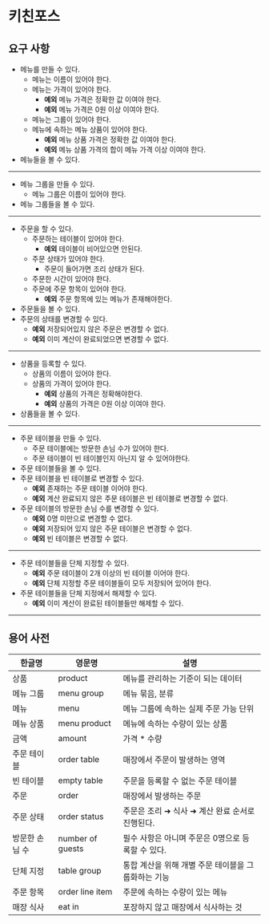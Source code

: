 # 키친포스

## 요구 사항

- 메뉴를 만들 수 있다.
    - 메뉴는 이름이 있어야 한다.
    - 메뉴는 가격이 있어야 한다.
        - **예외** 메뉴 가격은 정확한 값 이여야 한다.
        - **예외** 메뉴 가격은 0원 이상 이여야 한다.
    - 메뉴는 그룹이 있어야 한다.
    - 메뉴에 속하는 메뉴 상품이 있어야 한다.
        - **예외** 메뉴 상품 가격은 정확한 값 이여야 한다.
        - **예외** 메뉴 상품 가격의 합이 메뉴 가격 이상 이여야 한다.
- 메뉴들을 볼 수 있다.

--- 

- 메뉴 그룹을 만들 수 있다.
    - 메뉴 그룹은 이름이 있어야 한다.
- 메뉴 그룹들을 볼 수 있다.

---

- 주문을 할 수 있다.
    - 주문하는 테이블이 있어야 한다.
        - **예외** 테이블이 비어있으면 안된다.
    - 주문 상태가 있어야 한다.
        - 주문이 들어가면 조리 상태가 된다.
    - 주문한 시간이 있어야 한다.
    - 주문에 주문 항목이 있어야 한다.
        - **예외** 주문 항목에 있는 메뉴가 존재해야한다.
- 주문들을 볼 수 있다.
- 주문의 상태를 변경할 수 있다.
    - **예외** 저장되어있지 않은 주문은 변경할 수 없다.
    - **예외** 이미 계산이 완료되었으면 변경할 수 없다.

---

- 상품을 등록할 수 있다.
    - 상품의 이름이 있어야 한다.
    - 상품의 가격이 있어야 한다.
        - **예외** 상품의 가격은 정확해야한다.
        - **예외** 상품의 가격은 0원 이상 이여야 한다.
- 상품들을 볼 수 있다.

---

- 주문 테이블을 만들 수 있다.
    - 주문 테이블에는 방문한 손님 수가 있어야 한다.
    - 주문 테이블이 빈 테이블인지 아닌지 알 수 있어야한다.
- 주문 테이블들을 볼 수 있다.
- 주문 테이블을 빈 테이블로 변경할 수 있다.
    - **예외** 존재하는 주문 테이블 이어야 한다.
    - **예외** 계산 완료되지 않은 주문 테이블은 빈 테이블로 변경할 수 없다.
- 주문 테이블의 방문한 손님 수를 변경할 수 있다.
    - **예외** 0명 미만으로 변경할 수 없다.
    - **예외** 저장되어 있지 않은 주문 테이블은 변경할 수 없다.
    - **예외** 빈 테이블은 변경할 수 없다.

---

- 주문 테이블들을 단체 지정할 수 있다.
    - **예외** 주문 테이블이 2개 이상의 빈 테이블 이어야 한다.
    - **예외** 단체 지정할 주문 테이블들이 모두 저장되어 있어야 한다.
- 주문 테이블들을 단체 지정에서 해제할 수 있다.
    - **예외** 이미 계산이 완료된 테이블들만 해제할 수 있다.

---
## 용어 사전

| 한글명 | 영문명 | 설명 |
| --- | --- | --- |
| 상품 | product | 메뉴를 관리하는 기준이 되는 데이터 |
| 메뉴 그룹 | menu group | 메뉴 묶음, 분류 |
| 메뉴 | menu | 메뉴 그룹에 속하는 실제 주문 가능 단위 |
| 메뉴 상품 | menu product | 메뉴에 속하는 수량이 있는 상품 |
| 금액 | amount | 가격 * 수량 |
| 주문 테이블 | order table | 매장에서 주문이 발생하는 영역 |
| 빈 테이블 | empty table | 주문을 등록할 수 없는 주문 테이블 |
| 주문 | order | 매장에서 발생하는 주문 |
| 주문 상태 | order status | 주문은 조리 ➜ 식사 ➜ 계산 완료 순서로 진행된다. |
| 방문한 손님 수 | number of guests | 필수 사항은 아니며 주문은 0명으로 등록할 수 있다. |
| 단체 지정 | table group | 통합 계산을 위해 개별 주문 테이블을 그룹화하는 기능 |
| 주문 항목 | order line item | 주문에 속하는 수량이 있는 메뉴 |
| 매장 식사 | eat in | 포장하지 않고 매장에서 식사하는 것 |
